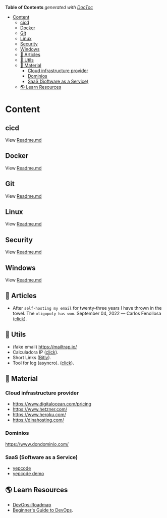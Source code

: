 <!-- START doctoc generated TOC please keep comment here to allow auto update -->
<!-- DON'T EDIT THIS SECTION, INSTEAD RE-RUN doctoc TO UPDATE -->
**Table of Contents**  *generated with [DocToc](https://github.com/thlorenz/doctoc)*

- [Content](#content)
  - [cicd](#cicd)
  - [Docker](#docker)
  - [Git](#git)
  - [Linux](#linux)
  - [Security](#security)
  - [Windows](#windows)
  - [:memo: Articles](#memo-articles)
  - [:rocket: Utils](#rocket-utils)
  - [:open_file_folder: Material](#open_file_folder-material)
    - [Cloud infrastructure provider](#cloud-infrastructure-provider)
    - [Dominios](#dominios)
    - [SaaS (Software as a Service)](#saas-software-as-a-service)
  - [:earth_americas: Learn Resources](#earth_americas-learn-resources)

<!-- END doctoc generated TOC please keep comment here to allow auto update -->

# Content

## cicd

View [Readme.md](./cicd/README.md)

## Docker

View [Readme.md](./docker/README.md)

## Git

View [Readme.md](./git/README.md)

## Linux

View [Readme.md](./linux/README.md)

## Security

View [Readme.md](./security/README.md)

## Windows

View [Readme.md](./windows/README.md)

## :memo: Articles

- After `self-hosting my email` for twenty-three years I have thrown in the towel. The `oligopoly has won`. September 04, 2022 — Carlos Fenollosa ([click](https://cfenollosa.com/blog/after-self-hosting-my-email-for-twenty-three-years-i-have-thrown-in-the-towel-the-oligopoly-has-won.html?mc_cid=b0c7a60ecb)).

## :rocket: Utils

- (fake email) <https://mailtrap.io/>
- Calculadora IP ([click](https://www.aprendaredes.com/blog/calculadora-ip/)).
- Short Links ([Bitly](https://bitly.com/)).
- Tool for log (asyncro). ([click](https://docs.fluentd.org/)).

## :open_file_folder: Material

### Cloud infrastructure provider

- <https://www.digitalocean.com/pricing>
- <https://www.hetzner.com/>
- <https://www.heroku.com/>
- <https://dinahosting.com/>

### Dominios

<https://www.dondominio.com/>

### SaaS (Software as a Service)

- [yepcode](https://yepcode.io/)
- [yepcode demo](https://www.youtube.com/watch?v=5DFjvRlQJN4)

## :earth_americas: Learn Resources

- [DevOps-Roadmap](https://github.com/milanm/DevOps-Roadmap?utm_source=tldrnewsletter)
- [Beginner's Guide to DevOps](https://linode.github.io/beginners-guide-to-devops-tools/).
